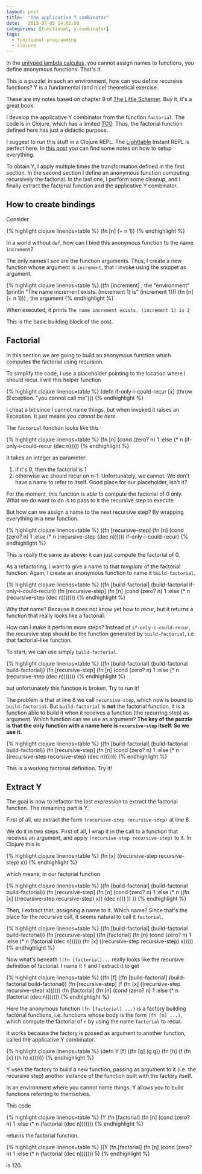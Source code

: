```yaml
---
layout: post
title:  "The applicative Y combinator"
date:   2015-07-05 14:02:50
categories: [functional, y-combinator]
tags:
  - functional-programming
  - clojure
---
```


In the [untyped lambda calculus][wiki-lambda], you cannot assign names to functions, you define anonymous functions. That's it.

This is a puzzle: in such an environment, how can you define recursive functions? Y is a fundamental (and nice) theoretical exercise.

These are my notes based on chapter 9 of [The Little Schemer][little-schemer].
Buy it, it's a great book.

I develop the applicative Y combinator from the function
`factorial`.
The code is in Clojure, which has a limited [TCO][tail-call].
Thus, the factorial function defined here has just a didactic purpose.

I suggest to run this stuff in a Clojure REPL. The [Lighttable][lighttable] Instant REPL is perfect here.
In [this post][clojure-intro] you can find some notes on how to setup everything.

To obtain Y, I apply multiple times the transformation defined in the first section.
In the second section I define an anonymous function computing recursively the factorial.
In the last one, I perform some cleanup, and I finally extract the factorial
function and the applicative Y combinator.

## How to create bindings

Consider

{% highlight clojure linenos=table %}
(fn [n] (+ n 1))
{% endhighlight %}

In a world without `def`, how can I bind this anonymous function to the name
`increment`?

The only names I see are the function arguments. Thus, I create a new
function whose argument is  `increment`, that I invoke using the snippet
as argument.

{% highlight clojure linenos=table %}
((fn [increment]   ; the "environment"
  (println "The name increment exists. (increment 1) is" (increment 1)))
(fn [n] (+ n 1))) ; the argument
{% endhighlight %}

When executed, it prints `The name increment exists. (increment 1) is 2`

This is the basic building block of the post.

## Factorial

In this section we are going to build an anonymous function
which computes the factorial using recursion.

To simplify the code, I use a placeholder pointing to the location where I
should recur. I will this helper function

{% highlight clojure linenos=table %}
(defn if-only-i-could-recur [x] (throw (Exception. "you cannot call me")))
{% endhighlight %}

I cheat a bit since I cannot name things, but when invoked it raises an Exception.
It just means *you cannot be here*.

The `factorial` function looks like this

{% highlight clojure linenos=table %}
(fn [n]
  (cond
   (zero? n) 1
   :else (* n
            (if-only-i-could-recur (dec n)))))
{% endhighlight %}

It takes an integer as parameter:

1.   if it's 0, then the factorial is 1
2.   otherwise we should recur on n-1. Unfortunately, we cannot. We don't have a name to refer to itself. Good place  for our placeholder, isn't it?


For the moment, this function is able to compute the factorial of 0 only. What
we do want to do is to pass to it the recursive step to execute.

But how can we assign a name to the next recursive step? By wrapping everything
in a new function.

{% highlight clojure linenos=table %}
((fn [recursive-step]
  (fn [n]
    (cond
     (zero? n) 1
     :else (* n
              (recursive-step (dec n))))))
 if-only-i-could-recur)
{% endhighlight %}

This is really the same as above: it can just compute the factorial of 0.

As a refactoring, I want to give a name to that *template* of the factorial function. Again, I create an anonymous function to name it  `build-factorial`.

{% highlight clojure linenos=table %}
((fn [build-factorial]
   (build-factorial if-only-i-could-recur))
 (fn [recursive-step]
  (fn [n]
    (cond
     (zero? n) 1
     :else (* n
              (recursive-step (dec n)))))))
{% endhighlight %}

Why that name? Because it does not know yet how to recur, but it returns a
function that really looks like a factorial.

How can I make it perform more steps? Instead of `if-only-i-could-recur`, the
recursive step should be  the function generated by `build-factorial`, i.e. that
factorial-like function.

To start, we can use simply `build-factorial`.

{% highlight clojure linenos=table %}
((fn [build-factorial]
   (build-factorial build-factorial))
 (fn [recursive-step]
  (fn [n]
    (cond
     (zero? n) 1
     :else (* n
              (recursive-step
               (dec n)))))))
{% endhighlight %}

but unfortunately this function is broken. Try to run it!

The problem is that at line 8 we call `recursive-step`, which
now is bound to `build-factorial`. But `build-factorial` is **not** the
factorial function, it is a function able to build it when it receives a
function (the recurring step) as argument. Which function can we use as
argument? **The key of the puzzle is that the only function with a name here is
`recursive-step` itself. So we use it.**

{% highlight clojure linenos=table %}
((fn [build-factorial]
   (build-factorial build-factorial))
 (fn [recursive-step]
  (fn [n]
    (cond
     (zero? n) 1
     :else (* n
              ((recursive-step recursive-step)
               (dec n)))))))
{% endhighlight %}

This is a working factorial definition. Try it!

## Extract Y
The goal is now to refactor the last expression to extract the factorial function.
The remaining part is Y.

First of all, we extract the form `(recursive-step recursive-step)` at line 8.

We do it in two steps. First of all, I wrap it in the call to a function that
receives an argument, and apply   `(recursive-step recursive-step)` to it.
In Clojure this is

{% highlight clojure linenos=table %}
(fn [x] ((recursive-step recursive-step) x))
{% endhighlight %}

which means, in our factorial function

{% highlight clojure linenos=table %}
((fn [build-factorial]
  (build-factorial build-factorial))
(fn [recursive-step]
 (fn [n]
   (cond
    (zero? n) 1
    :else (* n
             ((fn [x] ((recursive-step recursive-step) x))
             (dec n)))
   ))
 ))
{% endhighlight %}

Then, I extract that, assigning a name to it. Which name? Since that's the
place for the recursive call, it seems natural to call it `factorial`.

{% highlight clojure linenos=table %}
((fn [build-factorial]
  (build-factorial build-factorial))
(fn [recursive-step]
  ((fn [factorial]
    (fn [n]
      (cond
       (zero? n) 1
       :else (* n
             (factorial
             (dec n))))))
   (fn [x] ((recursive-step recursive-step) x)))))
{% endhighlight %}

Now what's beneath `((fn [factorial]...` really looks like the recursive
  definition of factorial. I name it `f` and I extract it to get

  {% highlight clojure linenos=table %}
  ((fn [f]
     ((fn [build-factorial]
        (build-factorial build-factorial))
      (fn [recursive-step]
        (f
         (fn [x] ((recursive-step recursive-step) x))))))
   (fn [factorial]
     (fn [n]
       (cond
        (zero? n) 1
        :else (* n
                 (factorial
                  (dec n)))))))
  {% endhighlight %}

Here the anonymous function `(fn [factorial] ...)` is a factory building
factorial functions, i.e. functions whose body is the form `(fn [n] ...)`,
which compute the factorial of `n` by using the name `factorial` to recur.

It works because the factory is passed as argument to another function,
called the applicative Y combinator.

{% highlight clojure linenos=table %}
  (defn Y
    [f]
    ((fn [g] (g g))
     (fn [h]
       (f
        (fn [x] ((h h) x))))))
  {% endhighlight %}

Y uses the factory to build a new function, passing as argument to it
(i.e. the recursive step) another instance of the function built with the
factory itself.

In an environment where you cannot name things, Y allows you to build functions
referring to themselves.

This code

{% highlight clojure linenos=table %}
  (Y
  (fn [factorial]
    (fn [n]
      (cond
       (zero? n) 1
       :else (* n
                (factorial
                 (dec n)))))))
 {% endhighlight %}

 returns the factorial function.

 {% highlight clojure linenos=table %}
 ((Y
  (fn [factorial]
    (fn [n]
      (cond
       (zero? n) 1
       :else (* n
                (factorial
                 (dec n)))))))
 5)
{% endhighlight %}

is 120.

[wiki-lambda]:  https://en.wikipedia.org/wiki/Lambda_calculus
[little-schemer]: https://mitpress.mit.edu/books/little-schemer
[tail-call]:  https://en.wikipedia.org/wiki/Tail_call
[lighttable]: http://lighttable.com/
[clojure-intro]: /clojure/intro

